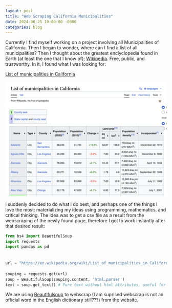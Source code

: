 ```yaml
---
layout: post
title: "Web Scraping California Municipalities"
date: 2024-06-25 10:00:00 -0000
categories: blog
---
```


Currently I find myself working on a project involving all Municipalities of California. 
Then I began to wonder, where can I find a list of all municipalities? Then I thought about the greatest
enclyclopedia found in Earth (at least the one that I know of); [Wikipedia](https://www.wikipedia.org/). Free, public, and trustworthy.
In it, I found what I was looking for:

[List of municipalities in California](https://en.wikipedia.org/wiki/List_of_municipalities_in_California) 

![WikiPageTitle](/assets/images/CAMunicipalitiesWikiPageTitle.png)
![WikiPageExample](/assets/images/CAMunicipalitiesTableHead.png)

I suddenly decided to do what I do best, and perhaps one of the things I love the most: materializing my ideas using
programming, mathematics, and critical thinking. 
The idea was to get a csv file as a result from the webscraping of the newly found page, therefore I got to work instantly
after that desired result:

```python
from bs4 import BeautifulSoup
import requests
import pandas as pd


url = "https://en.wikipedia.org/wiki/List_of_municipalities_in_California"

souping = requests.get(url)
soup = BeautifulSoup(souping.content, 'html.parser')
text = soup.get_text() # Pure text without html attributes, useful for strings
```
We are using [Beautifulsoup](https://beautiful-soup-4.readthedocs.io/en/latest/) to webscrap (I am suprised webscrap is not an official word
in the English dictionary still???) from the website. 
